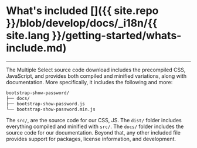 # What's included []({{ site.repo }}/blob/develop/docs/_i18n/{{ site.lang }}/getting-started/whats-include.md)

---

The Multiple Select source code download includes the precompiled CSS, JavaScript, and provides both compiled and minified variations, along with documentation. More specifically, it includes the following and more:

```bash
bootstrap-show-password/
├── docs/
├── bootstrap-show-password.js
└── bootstrap-show-password.min.js
```

The `src/`, are the source code for our CSS, JS. The `dist/` folder includes everything compiled and minified with `src/`. The `docs/` folder includes the source code for our documentation. Beyond that, any other included file provides support for packages, license information, and development.
